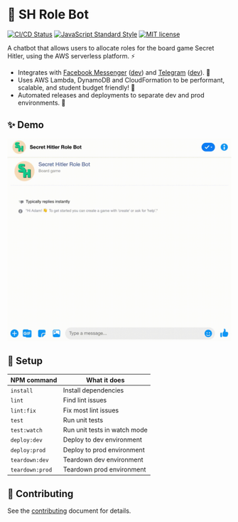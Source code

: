 # 🎲 SH Role Bot

[![CI/CD Status](https://github.com/domdomegg/shrolebot/workflows/CI/CD/badge.svg)](https://github.com/domdomegg/shrolebot/actions?workflow=CI/CD) [![JavaScript Standard Style](https://img.shields.io/badge/code_style-standard-brightgreen.svg)](https://standardjs.com) [![MIT license](https://img.shields.io/badge/License-MIT-blue.svg)](https://github.com/domdomegg/shrolebot/blob/master/LICENSE)

A chatbot that allows users to allocate roles for the board game Secret Hitler, using the AWS serverless platform. ⚡

- Integrates with [Facebook Messenger](https://m.me/shrolebot) ([dev](https://m.me/shroledevbot)) and [Telegram](https://t.me/shrolebot) ([dev](https://t.me/shroledevbot)). 🔌
- Uses AWS Lambda, DynamoDB and CloudFormation to be performant, scalable, and student budget friendly! 💸
- Automated releases and deployments to separate dev and prod environments. 🚧

## ✨ Demo

![Example of talking to the bot to get help, create a game, and list players in the game](branding/demo.gif)

## 🔧 Setup

| NPM command     | What it does                 |
|-----------------|------------------------------|
| `install`       | Install dependencies         |
| `lint`          | Find lint issues             |
| `lint:fix`      | Fix most lint issues         |
| `test`          | Run unit tests               |
| `test:watch`    | Run unit tests in watch mode |
| `deploy:dev`    | Deploy to dev environment    |
| `deploy:prod`   | Deploy to prod environment   |
| `teardown:dev`  | Teardown dev environment     |
| `teardown:prod` | Teardown prod environment    |

## 🙌 Contributing

See the [contributing](CONTRIBUTING.md) document for details.
